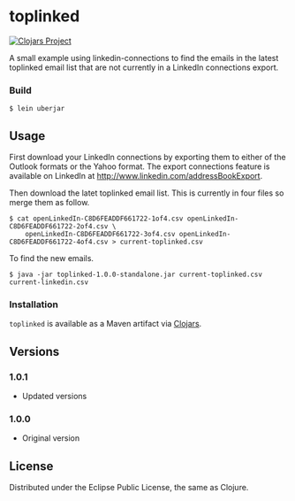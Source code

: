 # toplinked

[![Clojars Project](https://img.shields.io/clojars/v/com.bradlucas/toplinked.svg)](https://clojars.org/com.bradlucas/toplinked)

A small example using linkedin-connections to find the emails in the latest toplinked email list that are not currently in a LinkedIn connections export.

### Build

    $ lein uberjar

## Usage

First download your LinkedIn connections by exporting them to either of the Outlook formats or the Yahoo format. The export connections feature is available on LinkedIn at http://www.linkedin.com/addressBookExport.

Then download the latet toplinked email list. This is currently in four files so merge them as follow.

    $ cat openLinkedIn-C8D6FEADDF661722-1of4.csv openLinkedIn-C8D6FEADDF661722-2of4.csv \
        openLinkedIn-C8D6FEADDF661722-3of4.csv openLinkedIn-C8D6FEADDF661722-4of4.csv > current-toplinked.csv

To find the new emails.

    $ java -jar toplinked-1.0.0-standalone.jar current-toplinked.csv current-linkedin.csv

### Installation

`toplinked` is available as a Maven artifact via [Clojars](httpd://clojars.org/org.clojars.blucas/blinkedin-connects).

## Versions

### 1.0.1

- Updated versions

### 1.0.0 

- Original version

## License

Distributed under the Eclipse Public License, the same as Clojure.
